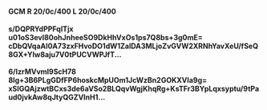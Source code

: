 #### GCM R 20/0c/400 L 20/0c/400
**s/DQPRYdPPFqITjx**<br/>**u01oS3evI80ohJnheeSO9DkHhVxOs1ps7Q8bs+3g0mE=**<br/>**cDbQVqaAI0A73zxFHvoDO1dW1ZalDA3MLjoZvGVW2XRNhYavXeU/fSeQ8GX+Ylw8aju7V0tPUCVWPJfT...**<br/><br/>
**6/IzrMVvml9ScH78**<br/>**8lg+3B6PLgGDfFP6hoskcMpUOm1JcWzBn2GOKXVIa9g=**<br/>**xSIGQAjzwtBCxs3de6aVSo2BLQqvWgjKhqRg+KsTFr3BYpLqxsyptu/9tPaud0jvkAw8qJtyQGZVInH1...**